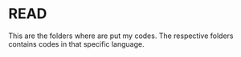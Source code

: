 # READ

This are the folders where are put my codes. The respective folders contains codes in that specific language.
